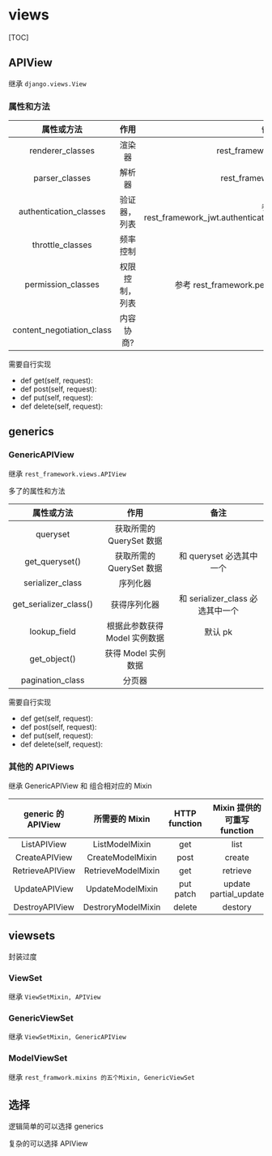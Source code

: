 # views

[TOC]

## APIView

继承 `django.views.View`

### 属性和方法

| 属性或方法| 作用 | 备注 |
| :-: | :-: | :-: |
| renderer_classes | 渲染器 | rest_framework.renderers.* |
| parser_classes | 解析器 | rest_framework.parsers.* |
| authentication_classes | 验证器，列表 | 参考 rest_framework_jwt.authentication.JSONWebTokenAuthentication |
| throttle_classes | 频率控制 |  |
| permission_classes | 权限控制，列表 | 参考 rest_framework.permissions.BasePermission |
| content_negotiation_class | 内容协商? |  |

需要自行实现

- def get(self, request):
- def post(self, request):
- def put(self, request):
- def delete(self, request):

## generics

### GenericAPIView

继承 `rest_framework.views.APIView`

多了的属性和方法

| 属性或方法 | 作用 | 备注 |
| :-: | :-: | :-: |
| queryset | 获取所需的 QuerySet 数据 |  |
| get_queryset() | 获取所需的 QuerySet 数据 | 和 queryset 必选其中一个 |
| serializer_class | 序列化器 |  |
| get_serializer_class() | 获得序列化器 | 和 serializer_class 必选其中一个 |
| lookup_field | 根据此参数获得 Model 实例数据 | 默认 pk |
| get_object() | 获得 Model 实例数据 |  |
| pagination_class | 分页器 |  |

需要自行实现

- def get(self, request):
- def post(self, request):
- def put(self, request):
- def delete(self, request):

### 其他的 APIViews

继承 GenericAPIView 和 组合相对应的 Mixin

| generic 的 APIView | 所需要的 Mixin | HTTP function | Mixin 提供的可重写 function |
| :-: | :-: | :-: | :-: |
| ListAPIView | ListModelMixin| get | list |
| CreateAPIView | CreateModelMixin | post | create |
| RetrieveAPIView | RetrieveModelMixin | get | retrieve |
| UpdateAPIView | UpdateModelMixin | put patch | update partial_update |
| DestroyAPIView | DestroryModelMixin | delete | destory |

## viewsets

封装过度

### ViewSet

继承 `ViewSetMixin, APIView`

### GenericViewSet

继承 `ViewSetMixin, GenericAPIView`

### ModelViewSet

继承 `rest_framwork.mixins 的五个Mixin, GenericViewSet`

## 选择

逻辑简单的可以选择 generics

复杂的可以选择 APIView
